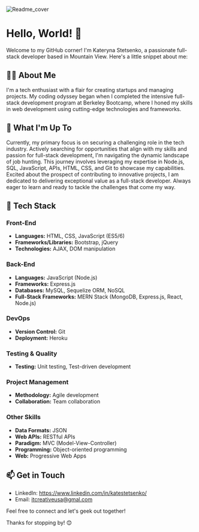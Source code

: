 ![Readme_cover](https://github.com/itcreativeusa/itcreativeusa/assets/124653995/a776277a-8527-4d5d-b660-a6eb66ca494c)

# Hello, World! 👋
Welcome to my GitHub corner! I'm Kateryna Stetsenko, a passionate full-stack developer based in Mountain View. Here's a little snippet about me:

## 👨‍💻 About Me
I'm a tech enthusiast with a flair for creating startups and managing projects. My coding odyssey began when I completed the intensive full-stack development program at Berkeley Bootcamp, where I honed my skills in web development using cutting-edge technologies and frameworks. 

## 🌱  What I'm Up To
Currently, my primary focus is on securing a challenging role in the tech industry. Actively searching for opportunities that align with my skills and passion for full-stack development, I'm navigating the dynamic landscape of job hunting. This journey involves leveraging my expertise in Node.js, SQL, JavaScript, APIs, HTML, CSS, and Git to showcase my capabilities. Excited about the prospect of contributing to innovative projects, I am dedicated to delivering exceptional value as a full-stack developer. Always eager to learn and ready to tackle the challenges that come my way.

## 🚀  Tech Stack

### Front-End

- **Languages:** HTML, CSS, JavaScript (ES5/6)
- **Frameworks/Libraries:** Bootstrap, jQuery
- **Technologies:** AJAX, DOM manipulation

### Back-End

- **Languages:** JavaScript (Node.js)
- **Frameworks:** Express.js
- **Databases:** MySQL, Sequelize ORM, NoSQL
- **Full-Stack Frameworks:** MERN Stack (MongoDB, Express.js, React, Node.js)

### DevOps

- **Version Control:** Git
- **Deployment:** Heroku

### Testing & Quality

- **Testing:** Unit testing, Test-driven development

### Project Management

- **Methodology:** Agile development
- **Collaboration:** Team collaboration

### Other Skills

- **Data Formats:** JSON
- **Web APIs:** RESTful APIs
- **Paradigm:** MVC (Model-View-Controller)
- **Programming:** Object-oriented programming
- **Web:** Progressive Web Apps

## 📫 Get in Touch
- LinkedIn: https://www.linkedin.com/in/katestetsenko/
- Email: itcreativeusa@gmal.com
  
Feel free to connect and let's geek out together!

Thanks for stopping by! 😊
